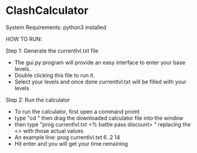 # ClashCalculator
System Requirements: python3 installed

HOW TO RUN:

Step 1: Generate the currentlvl.txt file
- The gui.py program will provide an easy interface to enter your base levels. 
- Double clicking this file to run it. 
- Select your levels and once done currentlvl.txt will be filled with your levels

Step 2: Run the calculator
- To run the calculator, first open a command promt
- type "cd " then drag the downloaded calculator file into the window
- then type "prog currentlvl.txt <number of buidlers> <% battle pass discount> <th level>"
replacing the <> with those actual values
- An example line: 
	prog currentlvl.txt 6 .2 14
- Hit enter and you will get your time remaining

